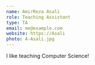 ```yaml
---
name: AmirReza Asali
role: Teaching Assistant
type: TA
email: me@example.com
website: https://Asali
photo: A-Asali.jpg
---
```


I like teaching Computer Science!
